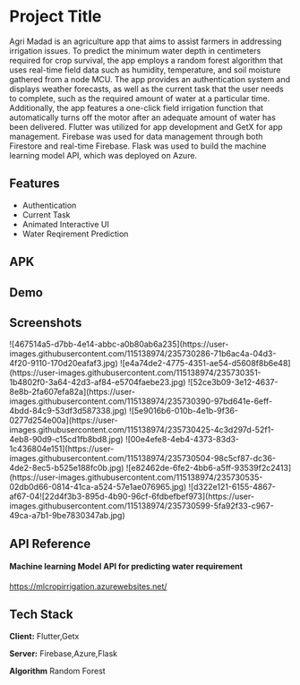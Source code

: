 
# Project Title

Agri Madad is an agriculture app that aims to assist farmers in addressing irrigation issues. To predict the minimum water depth in centimeters required for crop survival, the app employs a random forest algorithm that uses real-time field data such as humidity, temperature, and soil moisture gathered from a node MCU. The app provides an authentication system and displays weather forecasts, as well as the current task that the user needs to complete, such as the required amount of water at a particular time. Additionally, the app features a one-click field irrigation function that automatically turns off the motor after an adequate amount of water has been delivered. Flutter was utilized for app development and GetX for app management. Firebase was used for data management through both Firestore and real-time Firebase. Flask was used to build the machine learning model API, which was deployed on Azure.
## Features

- Authentication
- Current Task
- Animated Interactive UI
- Water Reqirement Prediction

## APK

## Demo






## Screenshots
<p float="left">
![467514a5-d7bb-4e14-abbc-a0b80ab6a235](https://user-images.githubusercontent.com/115138974/235730286-71b6ac4a-04d3-4f20-9110-170d20eafaf3.jpg)
![e4a74de2-4775-4351-ae54-d5608f8b6e48](https://user-images.githubusercontent.com/115138974/235730351-1b4802f0-3a64-42d3-af84-e5704faebe23.jpg)
![52ce3b09-3e12-4637-8e8b-2fa607efa82a](https://user-images.githubusercontent.com/115138974/235730390-97bd641e-6eff-4bdd-84c9-53df3d587338.jpg)
![5e9016b6-010b-4e1b-9f36-0277d254e00a](https://user-images.githubusercontent.com/115138974/235730425-4c3d297d-52f1-4eb8-90d9-c15cd1fb8bd8.jpg)
![00e4efe8-4eb4-4373-83d3-1c436804e151](https://user-images.githubusercontent.com/115138974/235730504-98c5cf87-dc36-4de2-8ec5-b525e188fc0b.jpg)
![e82462de-6fe2-4bb6-a5ff-93539f2c2413](https://user-images.githubusercontent.com/115138974/235730535-02db0d66-0814-41ca-a524-57e1ae076965.jpg)
![d322e121-6155-4867-af67-04![22d4f3b3-895d-4b90-96cf-6fdbefbef973](https://user-images.githubusercontent.com/115138974/235730599-5fa92f33-c967-49ca-a7b1-9be7830347ab.jpg)

 </p>



## API Reference

#### Machine learning Model API for predicting water requirement
https://mlcropirrigation.azurewebsites.net/
                          
## Tech Stack

**Client:** Flutter,Getx

**Server:** Firebase,Azure,Flask

**Algorithm** Random Forest

